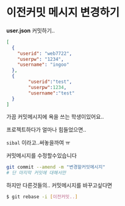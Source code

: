 # 이전커밋 메시지 변경하기



**user.json** 커밋하기..

```json
[
  {
    "userid": "web7722",
    "userpw": "1234",
    "username": "ingoo"
  },
  {
	    "userid":"test",
    	"userpw":1234,
    	"username":"test"
  }
]

```



가끔 커밋메시지에 욕을 쓰는 학생이있어요..

프로젝트하다가 얼마나 힘들었으면..

`sibal` 이라고..써놓을까여 ㅠ



커밋메시지를 수정할수있습니다

```sh
git commit --amend -m "변경할커밋메시지"
# 단 마지막 커밋에 대해서만
```



하지만 다른것들의.. 커밋메시지를 바꾸고싶다면



```sh
$ git rebase -i [이전커밋..]
```

